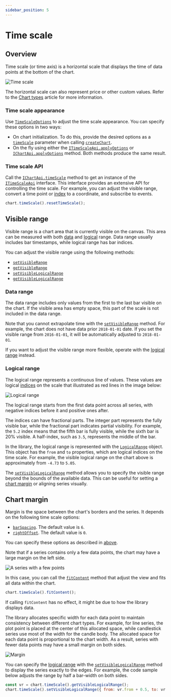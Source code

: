 ```yaml
---
sidebar_position: 5
---
```


# Time scale

## Overview

Time scale (or time axis) is a horizontal scale that displays the time of data points at the bottom of the chart.

![Time scale](/img/time-scale.png "Time scale")

The horizontal scale can also represent price or other custom values. Refer to the [Chart types](/chart-types.mdx) article for more information.

### Time scale appearance

Use [`TimeScaleOptions`](/api/interfaces/TimeScaleOptions.md) to adjust the time scale appearance. You can specify these options in two ways:

- On chart initialization. To do this, provide the desired options as a [`timeScale`](api/interfaces/ChartOptionsBase#timescale) parameter when calling [`createChart`](/api/functions/createChart.md).
- On the fly using either the [`ITimeScaleApi.applyOptions`](/api/interfaces/ITimeScaleApi.md#applyoptions) or [`IChartApi.applyOptions`](/api/interfaces/IChartApi.md#applyoptions) method. Both methods produce the same result.

### Time scale API

Call the [`IChartApi.timeScale`](/api/interfaces/IChartApi.md#timescale) method to get an instance of the [`ITimeScaleApi`](/api/interfaces/ITimeScaleApi.md) interface. This interface provides an extensive API for controlling the time scale. For example, you can adjust the visible range, convert a time point or [index](/api/type-aliases/Logical.md) to a coordinate, and subscribe to events.

```javascript
chart.timeScale().resetTimeScale();
```

## Visible range

Visible range is a chart area that is currently visible on the canvas. This area can be measured with both [data](#data-range) and [logical](#logical-range) range.
Data range usually includes bar timestamps, while logical range has bar indices.

You can adjust the visible range using the following methods:

- [`setVisibleRange`]
- [`getVisibleRange`]
- [`setVisibleLogicalRange`]
- [`getVisibleLogicalRange`]

### Data range

The data range includes only values from the first to the last bar visible on the chart. If the visible area has empty space, this part of the scale is not included in the data range.

Note that you cannot extrapolate time with the [`setVisibleRange`] method. For example, the chart does not have data prior `2018-01-01` date. If you set the visible range from `2016-01-01`, it will be automatically adjusted to `2018-01-01`.

If you want to adjust the visible range more flexible, operate with the [logical range](#logical-range) instead.

### Logical range

The logical range represents a continuous line of values. These values are logical [indices](/api/type-aliases/Logical.md) on the scale that illustrated as red lines in the image below:

![Logical range](/img/logical-range.png "Logical range")

The logical range starts from the first data point across all series, with negative indices before it and positive ones after.

The indices can have fractional parts. The integer part represents the fully visible bar, while the fractional part indicates partial visibility. For example, the `5.2` index means that the fifth bar is fully visible, while the sixth bar is 20% visible.
A half-index, such as `3.5`, represents the middle of the bar.

In the library, the logical range is represented with the [`LogicalRange`](/api/type-aliases/LogicalRange.md) object. This object has the `from` and `to` properties, which are logical indices on the time scale. For example, the visible logical range on the chart above is approximately from `-4.73` to `5.05`.

The [`setVisibleLogicalRange`] method allows you to specify the visible range beyond the bounds of the available data. This can be useful for setting a [chart margin](#chart-margin) or aligning series visually.

## Chart margin

Margin is the space between the chart's borders and the series. It depends on the following time scale options:

- [`barSpacing`](/api/interfaces/TimeScaleOptions.md#barspacing). The default value is `6`.
- [`rightOffset`](/api/interfaces/TimeScaleOptions.md#rightoffset). The default value is `0`.

You can specify these options as described in [above](#time-scale-appearance).

Note that if a series contains only a few data points, the chart may have a large margin on the left side.

![A series with a few points](/img/extra-margin.png)

In this case, you can call the [`fitContent`](/api/interfaces/ITimeScaleApi.md#fitcontent) method that adjust the view and fits all data within the chart.

```javascript
chart.timeScale().fitContent();
```

If calling `fitContent` has no effect, it might be due to how the library displays data.

The library allocates specific width for each data point to maintain consistency between different chart types.
For example, for line series, the plot point is placed at the center of this allocated space, while candlestick series use most of the width for the candle body.
The allocated space for each data point is proportional to the chart width.
As a result, series with fewer data points may have a small margin on both sides.

![Margin](/img/margin.png)

You can specify the [logical range](#logical-range) with the [`setVisibleLogicalRange`](/api/interfaces/ITimeScaleApi.md#setvisiblelogicalrange) method to display the series exactly to the edges.
For example, the code sample below adjusts the range by half a bar-width on both sides.

```javascript
const vr = chart.timeScale().getVisibleLogicalRange();
chart.timeScale().setVisibleLogicalRange({ from: vr.from + 0.5, to: vr.to - 0.5 });
```

[`setVisibleRange`]: /api/interfaces/ITimeScaleApi.md#setvisiblerange
[`getVisibleRange`]: /api/interfaces/ITimeScaleApi.md#getvisiblerange
[`setVisibleLogicalRange`]: /api/interfaces/ITimeScaleApi.md#setvisiblelogicalrange
[`getVisibleLogicalRange`]: /api/interfaces/ITimeScaleApi.md#getvisiblelogicalrange
